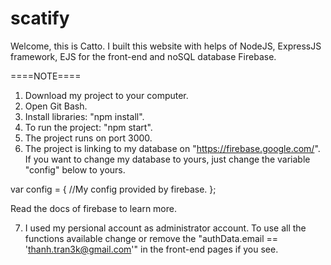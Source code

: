 # scatify
Welcome, this is Catto. I built this website with helps of NodeJS, ExpressJS framework, EJS for the front-end and noSQL database Firebase.

====NOTE====

1. Download my project to your computer.
2. Open Git Bash.
3. Install libraries: "npm install".
4. To run the project: "npm start".
5. The project runs on port 3000.
6. The project is linking to my database on "https://firebase.google.com/". If you want to change my database to yours, just change the  variable "config" below to yours.

var config = {
    //My config provided by firebase.
  };
  
  Read the docs of firebase to learn more.
  
7. I used my persional account as administrator account. To use all the functions available change or remove the "authData.email == 'thanh.tran3k@gmail.com'" in the front-end pages if you see.

